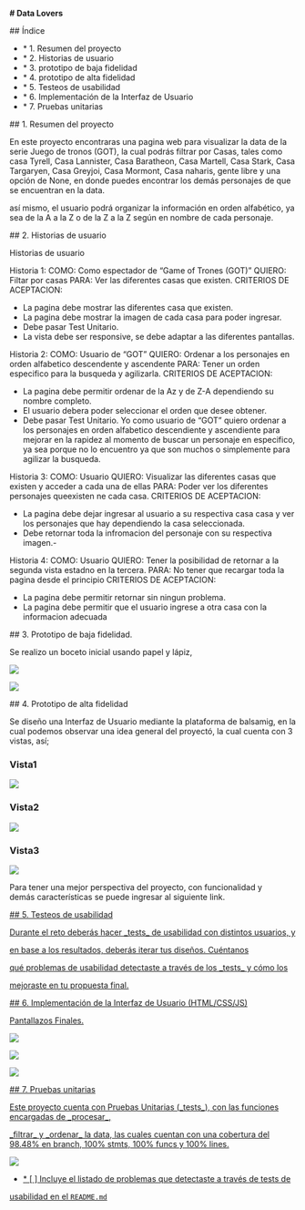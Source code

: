 **# Data Lovers**

\## Índice


* \*         1. Resumen del proyecto
* \*         2. Historias de usuario
* \*         3. prototipo de baja fidelidad
* \*         4. prototipo de alta fidelidad
* \*         5. Testeos de usabilidad
* \*         6. Implementación de la Interfaz de Usuario
* \*         7. Pruebas unitarias

\## 1. Resumen del proyecto

En este proyecto encontraras una pagina web para visualizar la data de la serie Juego de tronos (GOT), la cual podrás filtrar por Casas, tales como casa Tyrell, Casa Lannister, Casa Baratheon, Casa Martell, Casa Stark, Casa Targaryen, Casa Greyjoi, Casa Mormont, Casa naharis, gente libre y una opción de None, en donde puedes encontrar los demás personajes de que se encuentran en la data.

así mismo, el usuario podrá organizar la información en orden alfabético, ya sea de la A a la Z o de la Z a la Z según en nombre de cada personaje.

\## 2. Historias de usuario

Historias de usuario


Historia 1:
    COMO: Como espectador de “Game of Trones (GOT)”
    QUIERO: Filtar por casas
    PARA: Ver las diferentes casas que existen.
    CRITERIOS DE ACEPTACION:
- La pagina debe mostrar las diferentes casa que existen.
- La pagina debe mostrar la imagen de cada casa para poder ingresar.
- Debe pasar Test Unitario.
- La vista debe ser responsive, se debe adaptar a las diferentes pantallas.

Historia 2: 
    COMO: Usuario de “GOT”
    QUIERO: Ordenar a los personajes en orden alfabetico descendente y ascendente
    PARA: Tener un orden especifico para la busqueda y agilizarla.
    CRITERIOS DE ACEPTACION:
- La pagina debe permitir ordenar de la Az y de Z-A dependiendo su nombre completo.
- El usuario debera poder seleccionar el orden que desee obtener.
- Debe pasar Test Unitario. 
Yo como usuario de “GOT” quiero ordenar a los personajes en orden alfabetico descendiente y ascendiente para mejorar en la rapidez al momento de buscar un personaje en especifico, ya sea porque no lo encuentro ya que son muchos o simplemente para agilizar la busqueda.

Historia 3: 
    COMO: Usuario
    QUIERO: Visualizar las diferentes casas que existen y acceder a cada una de ellas
    PARA: Poder ver los diferentes personajes queexisten ne cada casa.
    CRITERIOS DE ACEPTACION:
- La pagina debe dejar ingresar al usuario a su respectiva casa casa y ver los  personajes que hay dependiendo la casa seleccionada.
- Debe retornar toda la infromacion del personaje con su respectiva imagen.- 

Historia 4: 
    COMO: Usuario
    QUIERO: Tener la posibilidad de retornar a la segunda vista estadno en la tercera.
    PARA: No tener que recargar toda la pagina desde el principio
    CRITERIOS DE ACEPTACION:
- La pagina debe permitir retornar sin ningun problema.
- La pagina debe permitir que el usuario ingrese a otra casa con la informacion adecuada 



\## 3. Prototipo de baja fidelidad.

Se realizo un boceto inicial  usando papel y lápiz,

<p><img src="https://github.com/leidypardo/DEV007-data-lovers/blob/main/src/gallery/imagen%20prototipo%20baja%20fidelidad.jpeg">
<p><img src="https://github.com/leidypardo/DEV007-data-lovers/blob/main/src/gallery/imagen%20prototipo.jpeg">

\## 4. Prototipo de alta fidelidad

Se diseño una Interfaz de Usuario mediante la plataforma de balsamig, en la cual podemos observar una idea general del proyectó, la cual cuenta con 3 vistas, así;

<h3>Vista1</h3>
<img src="https://github.com/leidypardo/DEV007-data-lovers/blob/main/src/gallery/1.jpeg">

<h3>Vista2</h3>
<img src="https://github.com/leidypardo/DEV007-data-lovers/blob/main/src/gallery/2.jpeg">
<h3>Vista3</h3>
<img src="https://github.com/leidypardo/DEV007-data-lovers/blob/main/src/gallery/3.jpeg">


Para tener una mejor perspectiva del proyecto, con funcionalidad y demás características se puede ingresar al siguiente link. <a href=" https://balsamiq.cloud/s6uzhqq/pscs7rn/rC3FC">

\## 5. Testeos de usabilidad



Durante el reto deberás hacer \_tests\_ de usabilidad con distintos usuarios, y

en base a los resultados, deberás iterar tus diseños. Cuéntanos

qué problemas de usabilidad detectaste a través de los \_tests\_ y cómo los

mejoraste en tu propuesta final.



\## 6. Implementación de la Interfaz de Usuario (HTML/CSS/JS)

Pantallazos Finales.
<p><img src="https://github.com/leidypardo/DEV007-data-lovers/blob/main/src/gallery/vista1Final.png">
<p><img src="https://github.com/leidypardo/DEV007-data-lovers/blob/main/src/gallery/vista2Final.pngg">
<p><img src="https://github.com/leidypardo/DEV007-data-lovers/blob/main/src/gallery/vista3Final.png">


\## 7. Pruebas unitarias



Este proyecto cuenta con Pruebas Unitarias (\_tests\_), con las funciones encargadas de  \_procesar\_,

\_filtrar\_ y \_ordenar\_ la data, las cuales cuentan con  una cobertura del 98.48% en branch, 100% stmts, 100% funcs y 100% lines.

<img src="https://github.com/leidypardo/DEV007-data-lovers/blob/main/src/gallery/testeo.png">




* \*         [ ] Incluye el listado de problemas que detectaste a través de tests de

usabilidad en el `README.md`

